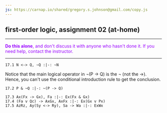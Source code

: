 ```yaml
---
js: https://carnap.io/shared/gregory.s.johnson@gmail.com/copy.js
--- 
```


## first-order logic, assignment 02 (at-home)

---

<font color="#9900FF">**Do this alone**, and don't discuss it with anyone who hasn't done it. If you need help, contact the instructor.</font>

---

~~~{.ProofChecker .JohnsonSL options="fonts tabindent render" guides="fitch" points="20" late-credit="17"}
17.1 N <-> Q, ~Q :|-: ~N
~~~

Notice that the main logical operator in &not;(P &rarr; Q) is the &not; (not the &rarr;). Hence, you can't use the conditional introduction rule to get the conclusion. 

~~~{.ProofChecker .JohnsonSL options="fonts tabindent render" guides="fitch" points="20" late-credit="17"}
17.2 P & ~Q :|-: ~(P -> Q)
~~~


~~~{.ProofChecker .ForallxQLPlus options="fonts tabindent render" guides="fitch" points="20" late-credit="17"}
17.3 Ax(Fx -> Gx), Fa :|-: Ex(Fx & Gx)
17.4 (Fa v Qc) -> AxGx, AxFx :|-: Ex(Gx v Px)
17.5 AzRz, Ay(Sy <-> Ry), Sa -> Wa :|-: ExWx
~~~ 